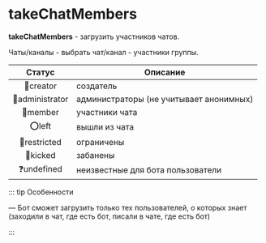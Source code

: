 # takeChatMembers

**takeChatMembers** - загрузить участников чатов. 

Чаты/каналы - выбрать чат/канал - участники группы.

|     Статус      | Описание                                |
|:---------------:|-----------------------------------------|
|    👑creator    | создатель                               |
| 👮administrator | администраторы (не учитывает анонимных) |
|    👤member     | участники чата                          |
|      ⭕left      | вышли из чата                           |
|  🚫restricted   | ограничены                              |
|    🚷kicked     | забанены                                |
|   ❓undefined    | неизвестные для бота пользователи       |

::: tip  Особенности

— Бот сможет загрузить только тех пользователей, о которых знает (заходили в чат, где есть бот, писали в чате, где есть бот)

:::



